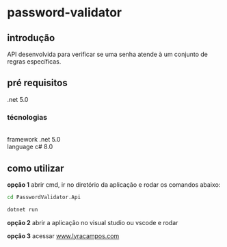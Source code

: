 # password-validator

## introdução
API desenvolvida para verificar se uma senha atende à um conjunto de regras específicas.

## pré requisitos
.net 5.0

### técnologias
<br />framework .net 5.0
<br />language c# 8.0

## como utilizar
**opção 1**
abrir cmd, ir no diretório da aplicação e rodar os comandos abaixo:

```Bash
cd PasswordValidator.Api

dotnet run
```

**opção 2**
abrir a aplicação no visual studio ou vscode e rodar

**opção 3**
acessar www.lyracampos.com
